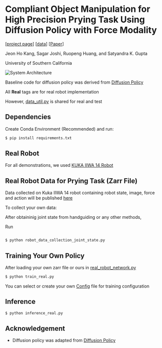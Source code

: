 # Compliant Object Manipulation for High Precision Prying Task Using Diffusion Policy with Force Modality

[[project page](https://rros-lab.github.io/diffusion-with-force.github.io/)] [[data](https://drive.google.com/drive/folders/1Mgbf2isA3XL6OeCrQGP3ahebH5lbbQgB?usp=drive_link)] [[Paper](https://arxiv.org/abs/2503.03998)]

Jeon Ho Kang, Sagar Joshi, Ruopeng Huang, and Satyandra K. Gupta

University of Southern California

![System Architecture](imgs/overview_system.png)

Baseline code for diffusion policy was derived from [Diffusion Policy](https://github.com/real-stanford/diffusion_policy)

All  **Real** tags are for real robot implementation

However, [data_util.py](data_util.py) is shared for real and test


## Dependencies

Create Conda Environment (Recommended) and run:


```bash
$ pip install requirements.txt
```

## Real Robot 

For all demonstrations, we used [KUKA IIWA 14 Robot](https://www.kuka.com/en-de/products/robot-systems/industrial-robots/lbr-iiwa)


## Real Robot Data for Prying Task (Zarr File)
Data collected on Kuka IIWA 14 robot containing robot state, image, force and action will be published [here](https://drive.google.com/drive/folders/1Mgbf2isA3XL6OeCrQGP3ahebH5lbbQgB?usp=drive_link)


To collect your own data:

After obtaininig joint state from handguiding or any other methods,

Run

```bash

$ python robot_data_collection_joint_state.py

```


## Training Your Own Policy


After loading your own zarr file or ours in [real_robot_network.py](real_robot_network.py)

```bash
$ python train_real.py
```

You can select or create your own [Config](config) file for training configuration


## Inference

```bash
$ python inference_real.py
```


## Acknowledgement

+ Diffusion policy was adapted from [Diffusion Policy](https://github.com/real-stanford/diffusion_policy)
